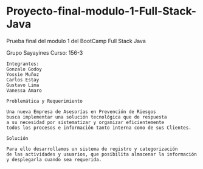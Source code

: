 # Proyecto-final-modulo-1-Full-Stack-Java
Prueba final del modulo 1 del BootCamp Full Stack Java

Grupo Sayayines
Curso: 156-3
~~~~~~~~~~~~~~~~~~~~~~~~~~~~~~~~~~~~~~~~~~~~~~~~~~~~~~~~~~~~~~~~~~~~~~~~~
Integrantes:
Gonzalo Godoy
Yossie Muñoz
Carlos Estay
Gustavo Lima
Vanessa Amaro

Problemática y Requerimiento

Una nueva Empresa de Asesorías en Prevención de Riesgos 
busca implementar una solución tecnológica que de respuesta 
a su necesidad por sistematizar y organizar eficientemente 
todos los procesos e información tanto interna como de sus Clientes.

Solución

Para ello desarrollamos un sistema de registro y categorización 
de las actividades y usuarios, que posibilita almacenar la información
y desplegarla cuando sea requerida.

~~~~~~~~~~~~~~~~~~~~~~~~~~~~~~~~~~~~~~~~~~~~~~~~~~~~~~~~~~~~~~~~~~~~~~~~~

